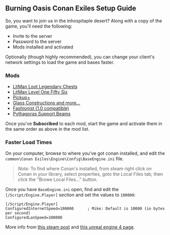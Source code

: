 ## Burning Oasis Conan Exiles Setup Guide

So, you want to join us in the inhospitaple desert? Along with a copy of the game, you'll need the following:

* Invite to the server
* Password to the server
* Mods installed and activated

Optionally (though highly recommended), you can change your client's network settings to load the game and bases faster.

### Mods

* [LitMan Loot Legendary Chests](https://steamcommunity.com/sharedfiles/filedetails/?id=1367028501)
* [LitMan Level One Fifty Six](https://steamcommunity.com/sharedfiles/filedetails/?id=1138108077)
* [Pickup+](https://steamcommunity.com/sharedfiles/filedetails/?id=864199675)
* [Glass Constructions and more...](https://steamcommunity.com/sharedfiles/filedetails/?id=901911361)
* [Fashionist (1.0 compatible)](https://steamcommunity.com/sharedfiles/filedetails/?id=1159180273)
* [Pythagoras Support Beams](https://steamcommunity.com/sharedfiles/filedetails/?id=1382183303)

Once you've **Subscribed** to each mod, start the game and activate them in the same order as above in the mod list.

### Faster Load Times

On your computer, browse to where you've got conan installed, and edit the `common\Conan Exiles\Engine\Config\BaseEngine.ini` file.


> *Note*: To find where Conan's installed, from steam right click on Conan in your library, select properties, goto the Local Files tab, then click the "Browe Local Files..." button.


Once you have `BaseEngine.ini` open, find and edit the `[/Script/Engine.Player]` section and set the values to `100000`:

```
[/Script/Engine.Player]
ConfiguredInternetSpeed=100000      ; Mike: Default is 10000 (in bytes per second)
ConfiguredLanSpeed=100000
```

More info from [this steam post](https://steamcommunity.com/app/440900/discussions/0/133256689833418626/) and [this unreal engine 4 page](https://answers.unrealengine.com/questions/353439/how-can-i-increase-network-bandwidth-limit.html).
